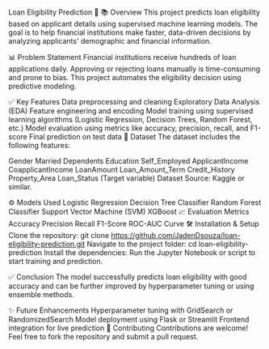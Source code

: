 Loan Eligibility Prediction 🚀
📚 Overview
This project predicts loan eligibility based on applicant details using supervised machine learning models. The goal is to help financial institutions make faster, data-driven decisions by analyzing applicants' demographic and financial information.

📊 Problem Statement
Financial institutions receive hundreds of loan applications daily. Approving or rejecting loans manually is time-consuming and prone to bias. This project automates the eligibility decision using predictive modeling.

✅ Key Features
Data preprocessing and cleaning
Exploratory Data Analysis (EDA)
Feature engineering and encoding
Model training using supervised learning algorithms (Logistic Regression, Decision Trees, Random Forest, etc.)
Model evaluation using metrics like accuracy, precision, recall, and F1-score
Final prediction on test data
📁 Dataset
The dataset includes the following features:

Gender
Married
Dependents
Education
Self_Employed
ApplicantIncome
CoapplicantIncome
LoanAmount
Loan_Amount_Term
Credit_History
Property_Area
Loan_Status (Target variable)
Dataset Source: Kaggle or similar.

⚙️ Models Used
Logistic Regression
Decision Tree Classifier
Random Forest Classifier
Support Vector Machine (SVM)
XGBoost
📈 Evaluation Metrics
Accuracy
Precision
Recall
F1-Score
ROC-AUC Curve
🛠 Installation & Setup
Clone the repository:
git clone https://github.com/JadenDsouza/loan-eligibility-prediction.git
Navigate to the project folder:
cd loan-eligibility-prediction
Install the dependencies:
Run the Jupyter Notebook or script to start training and prediction.

✅ Conclusion
The model successfully predicts loan eligibility with good accuracy and can be further improved by hyperparameter tuning or using ensemble methods.

✨ Future Enhancements
Hyperparameter tuning with GridSearch or RandomizedSearch
Model deployment using Flask or Streamlit
Frontend integration for live prediction
🤝 Contributing
Contributions are welcome! Feel free to fork the repository and submit a pull request.

